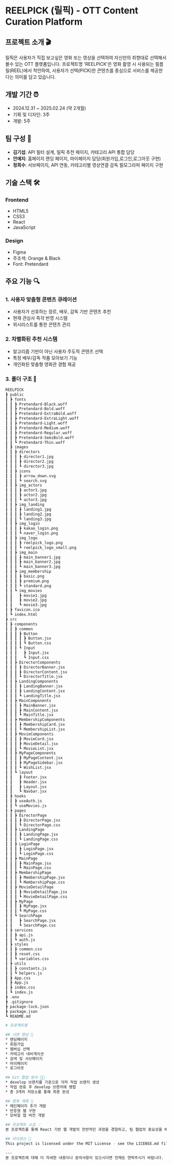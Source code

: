 # REELPICK (릴픽) - OTT Content Curation Platform

## 프로젝트 소개 🎬
릴픽은 사용자가 직접 보고싶은 영화 또는 영상을 선택하여 자신만의 취향대로 선택해서 볼수 있는 OTT 플랫폼입니다. 
프로젝트명 'REELPICK'은 영화 촬영 시 사용되는 필름 릴(REEL)에서 착안하여, 
사용자가 선택(PICK)한 콘텐츠를 중심으로 서비스를 제공한다는 의미를 담고 있습니다.

## 개발 기간 ⏰
* 2024.12.31 ~ 2025.02.24 (약 2개월)
* 기획 및 디자인: 3주
* 개발: 5주

## 팀 구성 👥
* **김기섭**: API 필터 설계, 릴픽 추천 페이지, 카테고리 API 통합 담당
* **안예지**: 홈페이지 랜딩 페이지, 마이페이지 담당(회원가입,로그인,로그아웃 구현) 
* **정희수**: 서브페이지, API 연동, 카테고리별 영상연결 감독 필모그라피 페이지 구현 

## 기술 스택 🛠
### Frontend
* HTML5
* CSS3
* React
* JavaScript

### Design
* Figma
* 주조색: Orange & Black
* Font: Pretendard

## 주요 기능 🔍
### 1. 사용자 맞춤형 콘텐츠 큐레이션
* 사용자가 선호하는 장르, 배우, 감독 기반 콘텐츠 추천
* 현재 관심사 즉각 반영 시스템
* 위시리스트를 통한 콘텐츠 관리

### 2. 차별화된 추천 시스템 
* 알고리즘 기반이 아닌 사용자 주도적 콘텐츠 선택
* 특정 배우/감독 작품 모아보기 기능
* 개인화된 맞춤형 영화관 경험 제공

### 3. 폴더 구조 📂
```bash
REELPICK
┣ public
┃ ┣ fonts
┃ ┃ ┣ Pretendard-Black.woff
┃ ┃ ┣ Pretendard-Bold.woff
┃ ┃ ┣ Pretendard-ExtraBold.woff
┃ ┃ ┣ Pretendard-ExtraLight.woff
┃ ┃ ┣ Pretendard-Light.woff
┃ ┃ ┣ Pretendard-Medium.woff
┃ ┃ ┣ Pretendard-Regular.woff
┃ ┃ ┣ Pretendard-SemiBold.woff
┃ ┃ ┗ Pretendard-Thin.woff
┃ ┣ images
┃ ┃ ┣ directors
┃ ┃ ┃ ┣ director1.jpg
┃ ┃ ┃ ┣ director2.jpg
┃ ┃ ┃ ┗ director3.jpg
┃ ┃ ┣ icons
┃ ┃ ┃ ┣ arrow_down.svg
┃ ┃ ┃ ┗ search.svg
┃ ┃ ┣ img_actors
┃ ┃ ┃ ┣ actor1.jpg
┃ ┃ ┃ ┣ actor2.jpg
┃ ┃ ┃ ┗ actor3.jpg
┃ ┃ ┣ img_landing
┃ ┃ ┃ ┣ landing1.jpg
┃ ┃ ┃ ┣ landing2.jpg
┃ ┃ ┃ ┗ landing3.jpg
┃ ┃ ┣ img_login
┃ ┃ ┃ ┣ kakao_login.png
┃ ┃ ┃ ┗ naver_login.png
┃ ┃ ┣ img_logo
┃ ┃ ┃ ┣ reelpick_logo.png
┃ ┃ ┃ ┗ reelpick_logo_small.png
┃ ┃ ┣ img_main
┃ ┃ ┃ ┣ main_banner1.jpg
┃ ┃ ┃ ┣ main_banner2.jpg
┃ ┃ ┃ ┗ main_banner3.jpg
┃ ┃ ┣ img_membership
┃ ┃ ┃ ┣ basic.png
┃ ┃ ┃ ┣ premium.png
┃ ┃ ┃ ┗ standard.png
┃ ┃ ┗ img_movies
┃ ┃   ┣ movie1.jpg
┃ ┃   ┣ movie2.jpg
┃ ┃   ┗ movie3.jpg
┃ ┣ favicon.ico
┃ ┗ index.html
┣ src
┃ ┣ components
┃ ┃ ┣ common
┃ ┃ ┃ ┣ Button
┃ ┃ ┃ ┃ ┣ Button.jsx
┃ ┃ ┃ ┃ ┗ Button.css
┃ ┃ ┃ ┗ Input
┃ ┃ ┃   ┣ Input.jsx
┃ ┃ ┃   ┗ Input.css
┃ ┃ ┣ DirectorComponents
┃ ┃ ┃ ┣ DirectorBanner.jsx
┃ ┃ ┃ ┣ DirectorContent.jsx
┃ ┃ ┃ ┗ DirectorTitle.jsx
┃ ┃ ┣ LandingComponents
┃ ┃ ┃ ┣ LandingBanner.jsx
┃ ┃ ┃ ┣ LandingContent.jsx
┃ ┃ ┃ ┗ LandingTitle.jsx
┃ ┃ ┣ MainComponents
┃ ┃ ┃ ┣ MainBanner.jsx
┃ ┃ ┃ ┣ MainContent.jsx
┃ ┃ ┃ ┗ MainTitle.jsx
┃ ┃ ┣ MembershipComponents
┃ ┃ ┃ ┣ MembershipCard.jsx
┃ ┃ ┃ ┗ MembershipList.jsx
┃ ┃ ┣ MovieComponents
┃ ┃ ┃ ┣ MovieCard.jsx
┃ ┃ ┃ ┣ MovieDetail.jsx
┃ ┃ ┃ ┗ MovieList.jsx
┃ ┃ ┣ MyPageComponents
┃ ┃ ┃ ┣ MyPageContent.jsx
┃ ┃ ┃ ┣ MyPageSidebar.jsx
┃ ┃ ┃ ┗ WishList.jsx
┃ ┃ ┗ layout
┃ ┃   ┣ Footer.jsx
┃ ┃   ┣ Header.jsx
┃ ┃   ┣ Layout.jsx
┃ ┃   ┗ Navbar.jsx
┃ ┣ hooks
┃ ┃ ┣ useAuth.js
┃ ┃ ┗ useMovies.js
┃ ┣ pages
┃ ┃ ┣ DirectorPage
┃ ┃ ┃ ┣ DirectorPage.jsx
┃ ┃ ┃ ┗ DirectorPage.css
┃ ┃ ┣ LandingPage
┃ ┃ ┃ ┣ LandingPage.jsx
┃ ┃ ┃ ┗ LandingPage.css
┃ ┃ ┣ LoginPage
┃ ┃ ┃ ┣ LoginPage.jsx
┃ ┃ ┃ ┗ LoginPage.css
┃ ┃ ┣ MainPage
┃ ┃ ┃ ┣ MainPage.jsx
┃ ┃ ┃ ┗ MainPage.css
┃ ┃ ┣ MembershipPage
┃ ┃ ┃ ┣ MembershipPage.jsx
┃ ┃ ┃ ┗ MembershipPage.css
┃ ┃ ┣ MovieDetailPage
┃ ┃ ┃ ┣ MovieDetailPage.jsx
┃ ┃ ┃ ┗ MovieDetailPage.css
┃ ┃ ┣ MyPage
┃ ┃ ┃ ┣ MyPage.jsx
┃ ┃ ┃ ┗ MyPage.css
┃ ┃ ┗ SearchPage
┃ ┃   ┣ SearchPage.jsx
┃ ┃   ┗ SearchPage.css
┃ ┣ services
┃ ┃ ┣ api.js
┃ ┃ ┗ auth.js
┃ ┣ styles
┃ ┃ ┣ common.css
┃ ┃ ┣ reset.css
┃ ┃ ┗ variables.css
┃ ┣ utils
┃ ┃ ┣ constants.js
┃ ┃ ┗ helpers.js
┃ ┣ App.css
┃ ┣ App.js
┃ ┣ index.css
┃ ┗ index.js
┣ .env
┣ .gitignore
┣ package-lock.json
┣ package.json
┗ README.md

# 프로젝트명

## 시연 영상 📱
* 랜딩페이지
* 회원가입 
* 멤버십 선택
* 카테고리 네비게이션
* 검색 및 서브페이지
* 마이페이지
* 로그아웃

## Git 협업 방식 👨‍💻
* develop 브랜치를 기준으로 각자 작업 브랜치 생성
* 작업 완료 후 develop 브랜치에 병합
* 총 3개의 저장소를 통해 최종 완성

## 향후 계획 🚀
* 메인페이지 추가 개발
* 반응형 웹 구현 
* 모바일 앱 버전 개발

## 프로젝트 소감 💡
본 프로젝트를 통해 React 기반 웹 개발의 전반적인 과정을 경험하고, 팀 협업의 중요성을 배웠습니다. 특히 Git을 통한 버전 관리와 팀원 간의 소통이 프로젝트 성공의 핵심임을 깨달았습니다.

## 라이센스 📌
This project is licensed under the MIT License - see the LICENSE.md file for details

---
본 프로젝트에 대해 더 자세한 내용이나 문의사항이 있으시다면 언제든 연락주시기 바랍니다.
